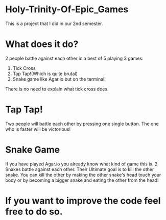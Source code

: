 # Holy-Trinity-Of-Epic_Games
This is a project that I did in our 2nd semester.
# What does it do?
2 people battle against each other in a best of 5 playing 3 games:
1) Tick Cross
2) Tap Tap!(Which is quite brutal)
3) Snake game like Agar.io but on the terminal!


There is no need to explain what tick cross does.
# Tap Tap!
Two people will battle each other by pressing one single button. The one who is faster will be victorious!
# Snake Game
If you have played Agar.io you already know what kind of game this is. 2 Snakes battle against each other. Their Ultimate goal is to kill the other snake. You can kill the other by making the other snake's head touch your body or by becoming a bigger snake and eating the other from the head!
# If you want to improve the code feel free to do so.
